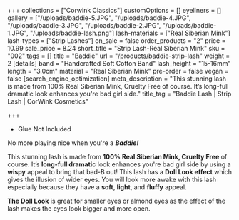 +++
collections = ["Corwink Classics"]
customOptions = []
eyeliners = []
gallery = ["/uploads/baddie-5.JPG", "/uploads/baddie-4.JPG", "/uploads/baddie-3.JPG", "/uploads/baddie-2.JPG", "/uploads/baddie-1.JPG", "/uploads/baddie-lash.png"]
lash-materials = ["Real Siberian Mink"]
lash-types = ["Strip Lashes"]
on_sale = false
order_products = "2"
price = 10.99
sale_price = 8.24
short_title = "Strip Lash-Real Siberian Mink"
sku = "002"
tags = []
title = "Baddie"
url = "/products/baddie-strip-lash"
weight = 2
[details]
band = "Handcrafted Soft Cotton Band"
lash_height = "15-16mm"
length = "3.0cm"
material = "Real Siberian Mink"
pre-order = false
vegan = false
[search_engine_optimization]
meta_description = "This stunning lash is made from 100% Real Siberian Mink, Cruelty Free of course. It’s long-full dramatic look enhances you're bad girl side."
title_tag = "Baddie Lash | Strip Lash | CorWink Cosmetics"

+++
* Glue Not Included

No more playing nice when you're a **_Baddie!_**

This stunning lash is made from **100% Real Siberian Mink, Cruelty Free** of course. It’s **long-full dramatic** look enhances you're bad girl side by using a **wispy** appeal to bring that bad-B out! This lash has a **Doll Look effect** which gives the illusion of wider eyes. You will look more awake with this lash especially because they have a **soft**, **light**, and **fluffy** appeal.

**The Doll Look** is great for smaller eyes or almond eyes as the effect of the lash makes the eyes look bigger and more open.